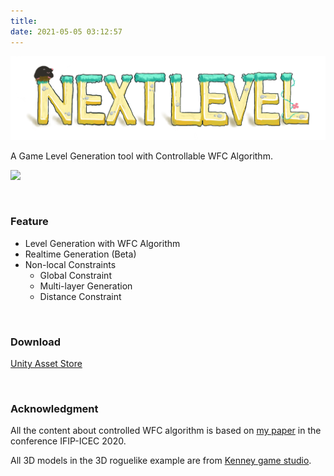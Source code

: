 ```yaml
---
title: 
date: 2021-05-05 03:12:57
---
```




![nextleveltitle](https://raw.githubusercontent.com/DiaryChris/typora-image/master/typora202105/05/204514-463821.png)



A Game Level Generation tool with Controllable WFC Algorithm.

![](https://raw.githubusercontent.com/DiaryChris/typora-image/master/typora202105/04/125341-133763.gif)

<br>

### Feature

- Level Generation with WFC Algorithm
- Realtime Generation (Beta)
- Non-local Constraints
  - Global Constraint
  - Multi-layer Generation
  - Distance Constraint

<br>

### Download

[Unity Asset Store](https://assetstore.unity.com/packages/slug/195038)

<br>

### Acknowledgment

All the content about controlled WFC algorithm is based on [my paper](http://diarychris.info/blog/works/ICEC2020Paper.html) in the conference IFIP-ICEC 2020.

All 3D models in the 3D roguelike example are from [Kenney game studio](https://www.kenney.nl/).